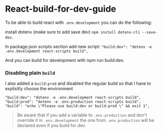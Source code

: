 # React-build-for-dev-guide

To be able to build react with `.env.development` you can do the following:

install dotenv (make sure to add save dev) `npm install dotenv-cli --save-dev`.

In package.json scripts section add new script:
`"build:dev": "dotenv -e .env.development react-scripts build",`

And you can build for development with npm run build:dev.

### Disabling plain `build` 

I also added a `build:prod` and disabled the regular build so that I have to explisitly choose the environment

`"build:dev": "dotenv -e .env.development react-scripts build",` <br>
`"build:prod": "dotenv -e .env.production react-scripts build",` <br>
`"build": "echo \"Please use build:dev or build:prod \" && exit 1",`

> Be aware that if you add a variable to `.env.production` and don't override it in `.env.development` the one from `.env.production` will be declared even if you build for dev.
